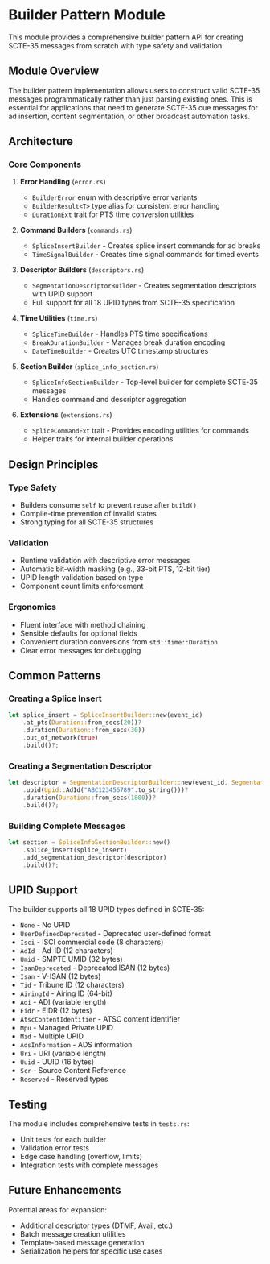 # Builder Pattern Module

This module provides a comprehensive builder pattern API for creating SCTE-35 messages from scratch with type safety and validation.

## Module Overview

The builder pattern implementation allows users to construct valid SCTE-35 messages programmatically rather than just parsing existing ones. This is essential for applications that need to generate SCTE-35 cue messages for ad insertion, content segmentation, or other broadcast automation tasks.

## Architecture

### Core Components

1. **Error Handling** (`error.rs`)
   - `BuilderError` enum with descriptive error variants
   - `BuilderResult<T>` type alias for consistent error handling
   - `DurationExt` trait for PTS time conversion utilities

2. **Command Builders** (`commands.rs`)
   - `SpliceInsertBuilder` - Creates splice insert commands for ad breaks
   - `TimeSignalBuilder` - Creates time signal commands for timed events

3. **Descriptor Builders** (`descriptors.rs`)
   - `SegmentationDescriptorBuilder` - Creates segmentation descriptors with UPID support
   - Full support for all 18 UPID types from SCTE-35 specification

4. **Time Utilities** (`time.rs`)
   - `SpliceTimeBuilder` - Handles PTS time specifications
   - `BreakDurationBuilder` - Manages break duration encoding
   - `DateTimeBuilder` - Creates UTC timestamp structures

5. **Section Builder** (`splice_info_section.rs`)
   - `SpliceInfoSectionBuilder` - Top-level builder for complete SCTE-35 messages
   - Handles command and descriptor aggregation

6. **Extensions** (`extensions.rs`)
   - `SpliceCommandExt` trait - Provides encoding utilities for commands
   - Helper traits for internal builder operations

## Design Principles

### Type Safety
- Builders consume `self` to prevent reuse after `build()`
- Compile-time prevention of invalid states
- Strong typing for all SCTE-35 structures

### Validation
- Runtime validation with descriptive error messages
- Automatic bit-width masking (e.g., 33-bit PTS, 12-bit tier)
- UPID length validation based on type
- Component count limits enforcement

### Ergonomics
- Fluent interface with method chaining
- Sensible defaults for optional fields
- Convenient duration conversions from `std::time::Duration`
- Clear error messages for debugging

## Common Patterns

### Creating a Splice Insert
```rust
let splice_insert = SpliceInsertBuilder::new(event_id)
    .at_pts(Duration::from_secs(20))?
    .duration(Duration::from_secs(30))
    .out_of_network(true)
    .build()?;
```

### Creating a Segmentation Descriptor
```rust
let descriptor = SegmentationDescriptorBuilder::new(event_id, SegmentationType::ProgramStart)
    .upid(Upid::AdId("ABC123456789".to_string()))?
    .duration(Duration::from_secs(1800))?
    .build()?;
```

### Building Complete Messages
```rust
let section = SpliceInfoSectionBuilder::new()
    .splice_insert(splice_insert)
    .add_segmentation_descriptor(descriptor)
    .build()?;
```

## UPID Support

The builder supports all 18 UPID types defined in SCTE-35:
- `None` - No UPID
- `UserDefinedDeprecated` - Deprecated user-defined format
- `Isci` - ISCI commercial code (8 characters)
- `AdId` - Ad-ID (12 characters)
- `Umid` - SMPTE UMID (32 bytes)
- `IsanDeprecated` - Deprecated ISAN (12 bytes)
- `Isan` - V-ISAN (12 bytes)
- `Tid` - Tribune ID (12 characters)
- `AiringId` - Airing ID (64-bit)
- `Adi` - ADI (variable length)
- `Eidr` - EIDR (12 bytes)
- `AtscContentIdentifier` - ATSC content identifier
- `Mpu` - Managed Private UPID
- `Mid` - Multiple UPID
- `AdsInformation` - ADS information
- `Uri` - URI (variable length)
- `Uuid` - UUID (16 bytes)
- `Scr` - Source Content Reference
- `Reserved` - Reserved types

## Testing

The module includes comprehensive tests in `tests.rs`:
- Unit tests for each builder
- Validation error tests
- Edge case handling (overflow, limits)
- Integration tests with complete messages

## Future Enhancements

Potential areas for expansion:
- Additional descriptor types (DTMF, Avail, etc.)
- Batch message creation utilities
- Template-based message generation
- Serialization helpers for specific use cases